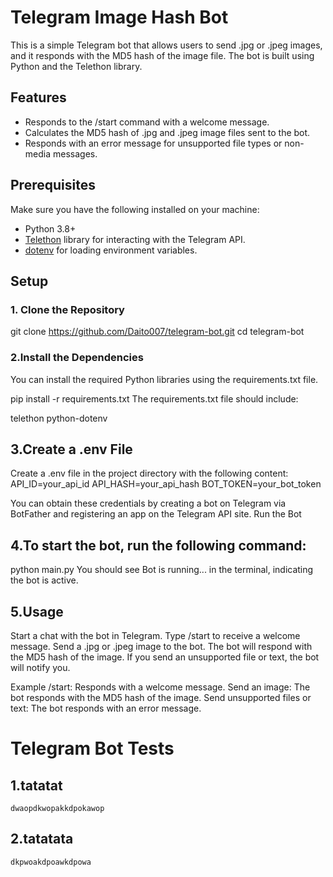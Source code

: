 # Telegram Image Hash Bot

This is a simple Telegram bot that allows users to send .jpg or .jpeg images, and it responds with the MD5 hash of the image file. The bot is built using Python and the Telethon library.

## Features

- Responds to the /start command with a welcome message.
- Calculates the MD5 hash of .jpg and .jpeg image files sent to the bot.
- Responds with an error message for unsupported file types or non-media messages.

## Prerequisites

Make sure you have the following installed on your machine:

- Python 3.8+
- [Telethon](https://docs.telethon.dev/) library for interacting with the Telegram API.
- [dotenv](https://pypi.org/project/python-dotenv/) for loading environment variables.

## Setup

### 1. Clone the Repository

git clone https://github.com/Daito007/telegram-bot.git
cd telegram-bot


### 2.⁠Install the Dependencies
You can install the required Python libraries using the requirements.txt file.

pip install -r requirements.txt
The requirements.txt file should include:


telethon
python-dotenv

## 3.⁠Create a .env File
Create a .env file in the project directory with the following content:
API_ID=your_api_id
API_HASH=your_api_hash
BOT_TOKEN=your_bot_token


You can obtain these credentials by creating a bot on Telegram via BotFather and registering an app on the Telegram API site.
⁠Run the Bot

## 4.To start the bot, run the following command:
python main.py
You should see Bot is running... in the terminal, indicating the bot is active.

## 5.Usage
Start a chat with the bot in Telegram.
Type /start to receive a welcome message.
Send a .jpg or .jpeg image to the bot.
The bot will respond with the MD5 hash of the image.
If you send an unsupported file or text, the bot will notify you.

Example
/start: Responds with a welcome message.
Send an image: The bot responds with the MD5 hash of the image.
Send unsupported files or text: The bot responds with an error message.



# Telegram Bot Tests

## 1.tatatat
    dwaopdkwopakkdpokawop


## 2.tatatata
    dkpwoakdpoawkdpowa